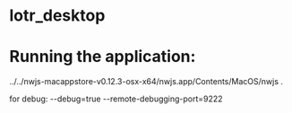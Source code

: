 
# lotr_desktop

Running the application:
========================
../../nwjs-macappstore-v0.12.3-osx-x64/nwjs.app/Contents/MacOS/nwjs .

for debug: --debug=true --remote-debugging-port=9222